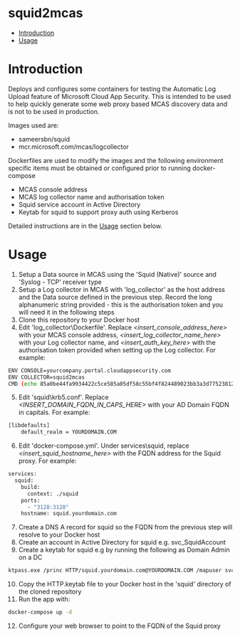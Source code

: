 # squid2mcas

- [Introduction](#introduction)
- [Usage](#usage)

# Introduction
Deploys and configures some containers for testing the Automatic Log Upload feature of Microsoft Cloud App Security. This is intended to be used to help quickly generate some web proxy based MCAS discovery data and is not to be used in production.

Images used are:
- sameersbn/squid
- mcr.microsoft.com/mcas/logcollector

Dockerfiles are used to modify the images and the following environment specific items must be obtained or configured prior to running docker-compose
- MCAS console address
- MCAS log collector name and authorisation token
- Squid service account in Active Directory
- Keytab for squid to support proxy auth using Kerberos

Detailed instructions are in the [Usage](#usage) section below.

# Usage
1. Setup a Data source in MCAS using the 'Squid (Native)' source and 'Syslog - TCP' receiver type
2. Setup a Log collector in MCAS with 'log_collector' as the host address and the Data source defined in the previous step. Record the long alphanumeric string provided - this is the authorisation token and you will need it in the following steps
3. Clone this repository to your Docker host
4. Edit 'log_collector\Dockerfile'. Replace *<insert_console_address_here>* with your MCAS console address, *<insert_log_collector_name_here>* with your Log collector name, and *<insert_auth_key_here>* with the authorisation token provided when setting up the Log collector. For example:
```bash
ENV CONSOLE=yourcompany.portal.cloudappsecurity.com
ENV COLLECTOR=squid2mcas
CMD (echo 85a0be44fa9934422c5ce585a05df58c55bf4f824489023bb3a3d7752381245c) | starter
```
5. Edit 'squid\krb5.conf'. Replace *<INSERT_DOMAIN_FQDN_IN_CAPS_HERE>* with your AD Domain FQDN in capitals. For example:
```bash
[libdefaults]
	default_realm = YOURDOMAIN.COM
```
6. Edit 'docker-compose.yml'. Under services\squid, replace *<insert_squid_hostname_here>* with the FQDN address for the Squid proxy. For example:
```bash
services:
  squid:
    build: 
      context: ./squid
    ports:
      - "3128:3128"
    hostname: squid.yourdomain.com
```
7. Create a DNS A record for squid so the FQDN from the previous step will resolve to your Docker host
8. Create an account in Active Directory for squid e.g. svc_SquidAccount
9. Create a keytab for squid e.g by running the following as Domain Admin on a DC
```bash
ktpass.exe /princ HTTP/squid.yourdomain.com@YOURDOMAIN.COM /mapuser svc_SquidAccount@YOURDOMAIN.COM /crypto RC4-HMAC-NT /ptype KRB5_NT_PRINCIPAL +rndPass /out C:\HTTP.keytab
```
10. Copy the HTTP.keytab file to your Docker host in the 'squid' directory of the cloned repository
11. Run the app with:
```bash
docker-compose up -d
```
12. Configure your web browser to point to the FQDN of the Squid proxy
